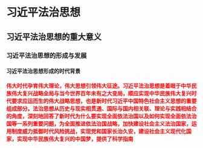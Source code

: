# 习近平法治思想

## 习近平法治思想的重大意义

### 习近平法治思想的形成与发展

#### 习近平法治思想形成的时代背景

<strong style="color: red;">伟大时代孕育伟大理论，伟大思想引领伟大征途。习近平法治思想是着眼于中华民族伟大复兴战略全局与当今世界百年未有之大变局，顺应实现中华民族伟大复兴时代要求应运而生的伟大战略思想，也是新时代习近平中国特色社会主义思想的重要组成部分。法治思想从历史与现实相贯通、国际与国内相关联、理论与实践相结合的角度，深刻地回答了新时代为什么要实现全面依法治国以及如何实现全面依法治国等一系列重要问题，为全面推进依法治国战略，加快建设社会主义法治国家，运用制度威力抵御时代风险挑战，实现党和国家长治久安，建设社会主义现代化国家，实现中华民族伟大复兴的中国梦，提供了科学指南</strong>